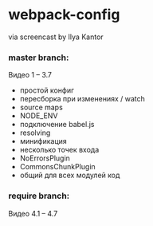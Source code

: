 # webpack-config
via screencast by Ilya Kantor

### master branch:
Видео 1 – 3.7
* простой конфиг
* пересборка при изменениях / watch
* source maps
* NODE_ENV
* подключение babel.js
* resolving
* минификация
* несколько точек входа
* NoErrorsPlugin
* CommonsChunkPlugin
* общий для всех модулей код

### require branch:
Видео 4.1 – 4.7

